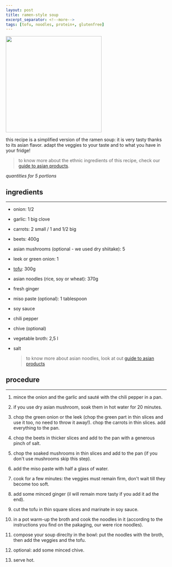 ```yaml
---
layout: post
title: ramen-style soup
excerpt_separator: <!--more-->
tags: [tofu, noodles, protein+, glutenfree]
---
```


 <img src="../../../images/ramen.jpeg" width="300">
 
 <!--more-->

this recipe is a simplified version of the ramen soup: it is very tasty thanks to its asian flavor. adapt the veggies to your taste and to what you have in your fridge!

> to know more about the ethnic ingredients of this recipe, check our [guide to asian products](https://fagiolini.github.io/guide-to-asian-products/).

*quantities for 5 portions*

## ingredients
---

- onion: 1/2
- garlic: 1 big clove
- carrots: 2 small / 1 and 1/2 big
- beets: 400g
- asian mushrooms (optional - we used dry shiitake): 5
- leek or green onion: 1
- [tofu](https://fagiolini.github.io/guide-tofu/): 300g
- asian noodles (rice, soy or wheat): 370g
- fresh ginger
- miso paste (optional): 1 tablespoon
- soy sauce
- chili pepper
- chive (optional)
- vegetable broth: 2,5 l
- salt
  
  > to know more about asian noodles, look at out [guide to asian products](https://fagiolini.github.io/guide-to-asian-products/)

## procedure
---

1. mince the onion and the garlic and sauté with the chili pepper in a pan.
   
2. if you use dry asian mushroom, soak them in hot water for 20 minutes.
   
3. chop the green onion or the leek (chop the green part in thin slices and use it too, no need to throw it away!). chop the carrots in thin slices. add everything to the pan.
   
4. chop the beets in thicker slices and add to the pan with a generous pinch of salt.
   
5. chop the soaked mushrooms in thin slices and add to the pan (if you don't use mushrooms skip this step).
   
6. add the miso paste with half a glass of water.
   
7. cook for a few minutes: the veggies must remain firm, don't wait till they become too soft.
   
8. add some minced ginger (il will remain more tasty if you add it ad the end).
   
9.  cut the tofu in thin square slices and marinate in soy sauce.
    
10. in a pot warm-up the broth and cook the noodles in it (according to the instructions you find on the pakaging, our were rice noodles).
    
11. compose your soup direclty in the bowl: put the noodles with the broth, then add the veggies and the tofu.
    
12. optional: add some minced chive.
    
13. serve hot.


